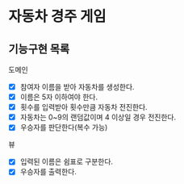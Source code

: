 # 자동차 경주 게임

## 기능구현 목록

도메인
- [x] 참여자 이름을 받아 자동차를 생성한다.
- [x] 이름은 5자 이하여야 한다.
- [x] 횟수를 입력받아 횟수만큼 자동차 전진한다.  
- [x] 자동차는 0~9의 랜덤값이며 4 이상일 경우 전진한다.
- [x] 우승자를 판단한다(복수 가능)

뷰
- [x] 입력된 이름은 쉼표로 구분한다.
- [x] 우승자를 출력한다.